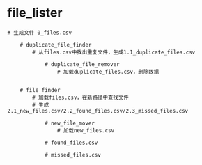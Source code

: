 
# file_lister
    # 生成文件 0_files.csv 

        # duplicate_file_finder
            # 从files.csv中找出重复文件，生成1.1_duplicate_files.csv 

                # duplicate_file_remover
                    # 加载duplicate_files.csv，删除数据


        # file_finder
            # 加载files.csv，在新路径中查找文件
            # 生成2.1_new_files.csv/2.2_found_files.csv/2.3_missed_files.csv

                # new_file_mover
                    # 加载new_files.csv
                    
                # found_files.csv

                # missed_files.csv




